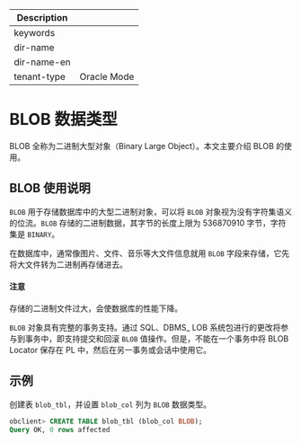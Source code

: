 | Description   |                 |
|---------------|-----------------|
| keywords      |                 |
| dir-name      |                 |
| dir-name-en   |                 |
| tenant-type   | Oracle Mode     |

# BLOB 数据类型

BLOB 全称为二进制大型对象（Binary Large Object）。本文主要介绍 BLOB 的使用。

## BLOB 使用说明

`BLOB` 用于存储数据库中的大型二进制对象，可以将 `BLOB` 对象视为没有字符集语义的位流。`BLOB` 存储的二进制数据，其字节的长度上限为 536870910 字节，字符集是 `BINARY`。

在数据库中，通常像图片、文件、音乐等大文件信息就用 `BLOB` 字段来存储，它先将大文件转为二进制再存储进去。

  <main id="notice" type='notice'>
    <h4>注意</h4>
    <p>存储的二进制文件过大，会使数据库的性能下降。</p>
  </main>

`BLOB` 对象具有完整的事务支持。通过 SQL、DBMS_ LOB 系统包进行的更改将参与到事务中，即支持提交和回滚 `BLOB` 值操作。但是，不能在一个事务中将 BLOB Locator 保存在 PL 中，然后在另一事务或会话中使用它。

## 示例

创建表 `blob_tbl`，并设置 `blob_col` 列为 `BLOB` 数据类型。

```sql
obclient> CREATE TABLE blob_tbl (blob_col BLOB);
Query OK, 0 rows affected
```
